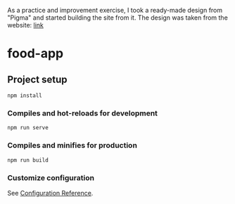 As a practice and improvement exercise, I took a ready-made design from "Pigma" and started building the site from it.
The design was taken from the website: [link](https://dev.to/emmanx/free-figma-ui-designs-for-frontend-practice-3ak2)


# food-app

## Project setup
```
npm install
```

### Compiles and hot-reloads for development
```
npm run serve
```

### Compiles and minifies for production
```
npm run build
```

### Customize configuration
See [Configuration Reference](https://cli.vuejs.org/config/).
